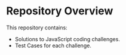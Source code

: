 # Repository Overview

This repository contains:
- Solutions to JavaScript coding challenges.
- Test Cases for each challenge.
